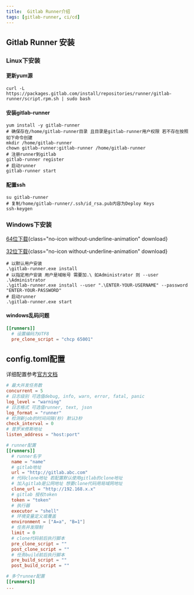 ```yaml
---
title:  Gitlab Runner介绍
tags: [gitlab-runner, ci/cd]
---
```


## Gitlab Runner 安装

### Linux下安装

#### 更新yum源

```shell
curl -L https://packages.gitlab.com/install/repositories/runner/gitlab-runner/script.rpm.sh | sudo bash
```

#### 安装gitlab-runner

```shell
yum install -y gitlab-runner
# 确保存在/home/gitlab-runner目录 且目录是gitlab-runner用户权限 若不存在按照如下命令创建
mkdir /home/gitlab-runner
chown gitlab-runner:gitlab-runner /home/gitlab-runner
# 注册runner到gitlab
gitlab-runner register
# 启动runner
gitlab-runner start
```

#### 配置ssh

```shell
su gitlab-runner
# 复制/home/gitlab-runner/.ssh/id_rsa.pub内容为Deploy Keys
ssh-keygen
```

### Windows下安装

[64位下载](https://gitlab-runner-downloads.s3.amazonaws.com/latest/binaries/gitlab-runner-windows-amd64.exe){class="no-icon without-underline-animation" download}

[32位下载](https://gitlab-runner-downloads.s3.amazonaws.com/latest/binaries/gitlab-runner-windows-386.exe){class="no-icon without-underline-animation" download}

```
# 以默认用户安装
.\gitlab-runner.exe install
# 以指定用户安装 用户是域帐号 需要加.\ 如Administrator 则 --user .\Administrator
.\gitlab-runner.exe install --user ".\ENTER-YOUR-USERNAME" --password "ENTER-YOUR-PASSWORD"
# 启动runner
.\gitlab-runner.exe start
```

#### windows乱码问题

```toml
[[runners]]
  # 设置编码为UTF8
  pre_clone_script = "chcp 65001"
```

## config.toml配置

详细配置参考[官方文档](https://docs.gitlab.com/runner/configuration/advanced-configuration.html)

```toml
# 最大并发任务数
concurrent = 5
# 日志级别 可选值debug, info, warn, error, fatal, panic
log_level = "warning"
# 日志格式 可选值runner, text, json
log_format = "runner"
# 检测新job的时间间隔(秒) 默认3秒
check_interval = 0
# 普罗米修斯地址
listen_address = "host:port"

# runner配置
[[runners]]
  # runner名字
  name = "name"
  # gitlab地址
  url = "http://gitlab.abc.com"
  # 代码clone地址 若配置默认使用gitlab的clone地址 
  # 加入gitlab是公网地址 想要clone代码用局域网地址
  clone_url = "http://192.168.x.x"
  # gitlab 授权token
  token = "token"
  # 执行器
  executor = "shell"
  # 环境变量定义或覆盖
  environment = ["A=a", "B=1"]
  # 任务并发限制
  limit = 0
  # clone代码前后执行脚本
  pre_clone_script = ""
  post_clone_script = ""
  # 任务build前后执行脚本
  pre_build_script = ""
  post_build_script = ""

# 多个runner配置
[[runners]]
...
```
